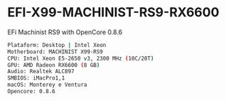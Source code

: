# EFI-X99-MACHINIST-RS9-RX6600
 EFi Machinist RS9 with OpenCore 0.8.6


```bash
Plataform: Desktop | Intel Xeon
Motherboard: MACHINIST X99-RS9
CPU: Intel Xeon E5-2650 v3, 2300 MHz (10C/20T)
GPU: AMD Radeon RX6600 (8 GB)
Audio: Realtek ALC897
SMBIOS: iMacPro1,1
macOS: Monterey e Ventura
Opencore: 0.8.6
```
